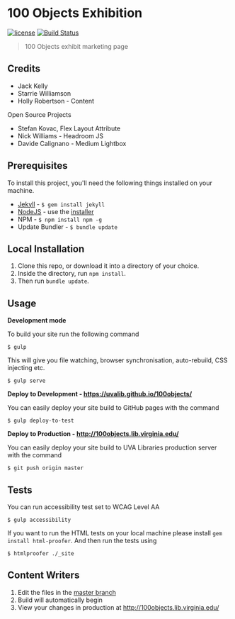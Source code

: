 # 100 Objects Exhibition

[![license][license-image]][license-url] [![Build Status][travis-image]][travis-url]
> 100 Objects exhibit marketing page

## Credits

* Jack Kelly
* Starrie Williamson
* Holly Robertson - Content

Open Source Projects

* Stefan Kovac, Flex Layout Attribute
* Nick Williams - Headroom JS
* Davide Calignano - Medium Lightbox

## Prerequisites

To install this project, you'll need the following things installed on your machine.

* [Jekyll](http://jekyllrb.com/) - `$ gem install jekyll`
* [NodeJS](http://nodejs.org) - use the [installer](https://nodejs.org/en/download/)
* NPM - `$ npm install npm -g`
* Update Bundler - `$ bundle update`

## Local Installation

1. Clone this repo, or download it into a directory of your choice.
2. Inside the directory, run `npm install`.
3. Then run `bundle update`.

## Usage

**Development mode**

To build your site run the following command

```shell
$ gulp
```

This will give you file watching, browser synchronisation, auto-rebuild, CSS injecting etc.

```shell
$ gulp serve
```

**Deploy to Development - https://uvalib.github.io/100objects/**

You can easily deploy your site build to GitHub pages with the command
```shell
$ gulp deploy-to-test
```
**Deploy to Production - http://100objects.lib.virginia.edu/**

You can easily deploy your site build to UVA Libraries production server with the command
```shell
$ git push origin master
```

## Tests
You can run accessibility test set to WCAG Level AA
```shell
$ gulp accessibility
```

If you want to run the HTML tests on your local machine please install `gem install html-proofer`. And then run the tests using
```shell
$ htmlproofer ./_site
```

[license-image]: https://img.shields.io/badge/license-ISC-blue.svg
[license-url]: https://github.com/uvalib/100objects/blob/master/LICENSE
[travis-image]: https://travis-ci.org/uvalib/100objects.svg?branch=master
[travis-url]: https://travis-ci.org/uvalib/100objects

## Content Writers
1. Edit the files in the [master branch](https://github.com/uvalib/100objects/tree/master)
2. Build will automatically begin
3. View your changes in production at http://100objects.lib.virginia.edu/

